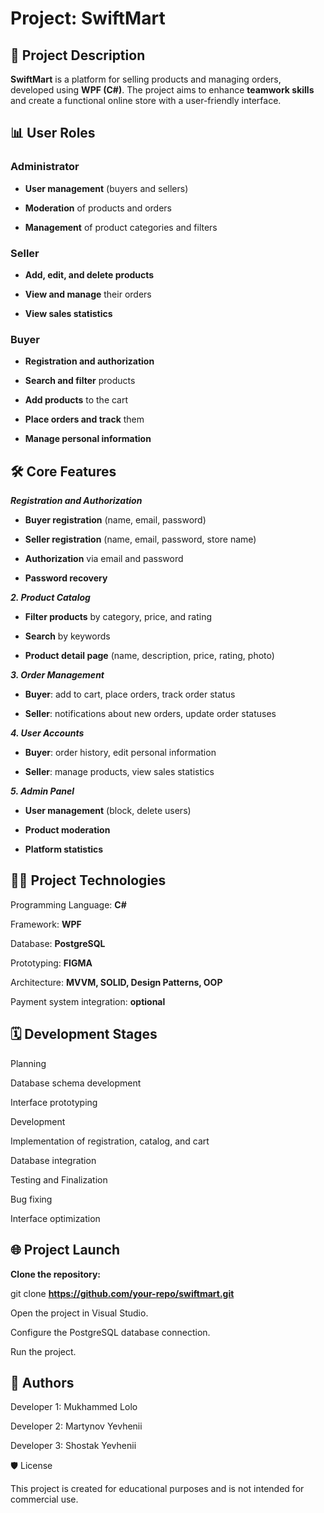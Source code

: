 # Project: SwiftMart

## 📄 Project Description

**SwiftMart** is a platform for selling products and managing orders, developed using **WPF (C#)**. The project aims to enhance **teamwork skills** and create a functional online store with a user-friendly interface.

## 📊 User Roles

### Administrator

- **User management** (buyers and sellers)

- **Moderation** of products and orders

- **Management** of product categories and filters

### Seller

- **Add, edit, and delete products**

- **View and manage** their orders

- **View sales statistics**

### Buyer

- **Registration and authorization**

- **Search and filter** products

- **Add products** to the cart

- **Place orders and track** them

- **Manage personal information**

## 🛠️ Core Features

***Registration and Authorization***

- **Buyer registration** (name, email, password)

- **Seller registration** (name, email, password, store name)

- **Authorization** via email and password

- **Password recovery**

***2. Product Catalog***

- **Filter products** by category, price, and rating

- **Search** by keywords

- **Product detail page** (name, description, price, rating, photo)

***3. Order Management***

- **Buyer**: add to cart, place orders, track order status

- **Seller**: notifications about new orders, update order statuses

***4. User Accounts***

- **Buyer**: order history, edit personal information

- **Seller**: manage products, view sales statistics

***5. Admin Panel***

- **User management** (block, delete users)

- **Product moderation**

- **Platform statistics**

## 👨‍💻 Project Technologies

Programming Language: **C#**

Framework: **WPF**

Database: **PostgreSQL**

Prototyping: **FIGMA**

Architecture: **MVVM, SOLID, Design Patterns, OOP**

Payment system integration: **optional**

## 🗓️ Development Stages

Planning

Database schema development

Interface prototyping

Development

Implementation of registration, catalog, and cart

Database integration

Testing and Finalization

Bug fixing

Interface optimization

## 🌐 Project Launch

**Clone the repository:**

git clone **https://github.com/your-repo/swiftmart.git**

Open the project in Visual Studio.

Configure the PostgreSQL database connection.

Run the project.

## 🌟 Authors

Developer 1: Mukhammed Lolo

Developer 2: Martynov Yevhenii

Developer 3: Shostak Yevhenii

🛡️ License

This project is created for educational purposes and is not intended for commercial use.
